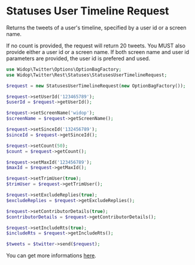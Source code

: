 # Statuses User Timeline Request

Returns the tweets of a user's timeline, specified by a user id or a screen name.

If no count is provided, the request will return 20 tweets.
You MUST also provide either a user id or a screen name. If both screen name and user id parameters are provided, the
user id is prefered and used.

``` php
use Widop\Twitter\Options\OptionBagFactory;
use Widop\Twitter\Rest\Statuses\StatusesUserTimelineRequest;

$request = new StatusesUserTimelineRequest(new OptionBagFactory());

$request->setUserId('123465789');
$userId = $request->getUserId();

$request->setScreenName('widop');
$screenName = $request->getScreenName();

$request->setSinceId('132456789');
$sinceId = $request->getSinceId();

$request->setCount(50);
$count = $request->getCount();

$request->setMaxId('123456789');
$maxId = $request->getMaxId();

$request->setTrimUser(true);
$trimUser = $request->getTrimUser();

$request->setExcludeReplies(true);
$excludeReplies = $request->getExcludeReplies();

$request->setContributorDetails(true);
$contributorDetails = $request->getContributorDetails();

$request->setIncludeRts(true);
$includeRts = $request->getIncludeRts();

$tweets = $twitter->send($request);
```

You can get more informations [here](https://dev.twitter.com/docs/api/1.1/get/statuses/user_timeline).
